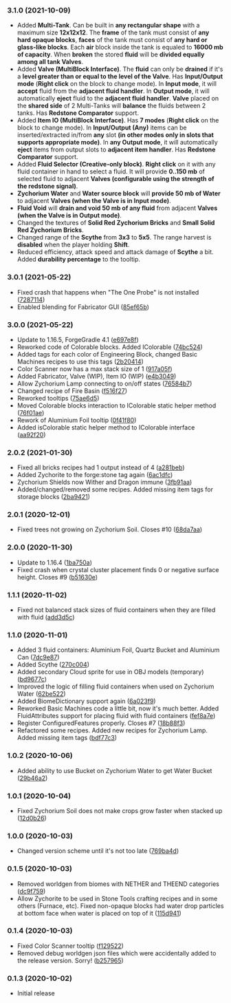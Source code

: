 ### 3.1.0 (2021-10-09)

* Added **Multi-Tank**. Can be built in **any rectangular shape** with a maximum size **12x12x12**. The **frame** of the tank must consist of **any hard opaque blocks**, **faces** of the tank must consist of **any hard or glass-like blocks**. Each **air** block inside the tank is equaled to **16000 mb of capacity**. When **broken** the stored **fluid** will be **divided equally among all tank Valves**.
* Added **Valve (MultiBlock Interface)**. The **fluid** can only be **drained** if it's a **level greater than or equal to the level of the Valve**. Has **Input/Output mode** (**Right click** on the block to change mode). In **Input mode**, it will **accept** fluid from the **adjacent fluid handler**. In **Output mode**, it will automatically **eject** fluid to the **adjacent fluid handler**. **Valve** placed on the **shared side** of 2 Multi-Tanks will **balance** the fluids between 2 tanks. Has **Redstone Comparator** support.
* Added **Item IO (MultiBlock Interface)**. Has **7 modes** (**Right click** on the block to change mode). In **Input/Output (Any)** items can be inserted/extracted in/from **any** slot **(in other modes only in slots that supports appropriate mode)**. In **any Output mode**, it will automatically **eject** items from output slots to **adjacent item handler**. Has **Redstone Comparator** support.
* Added **Fluid Selector (Creative-only block)**. **Right click** on it with any fluid container in hand to select a fluid. It will provide **0..150 mb** of selected fluid to adjacent **Valves (configurable using the strength of the redstone signal)**.
* **Zychorium Water** and **Water source block** will **provide 50 mb of Water** to adjacent **Valves (when the Valve is in Input mode)**.
* **Fluid Void** will **drain and void 50 mb of any fluid** from adjacent **Valves (when the Valve is in Output mode)**.
* Changed the textures of **Solid Red Zychorium Bricks** and **Small Solid Red Zychorium Bricks**.
* Changed range of the **Scythe** from **3x3** to **5x5**. The range harvest is **disabled** when the player holding **Shift**.
* Reduced efficiency, attack speed and attack damage of **Scythe** a bit. Added **durability percentage** to the tooltip.

### 3.0.1 (2021-05-22)

* Fixed crash that happens when "The One Probe" is not installed ([7287114](https://github.com/nikita488/ZYCraft/commit/72871148f71bc8abea20173097a55d39180bdceb))
* Enabled blending for Fabricator GUI ([85ef65b](https://github.com/nikita488/ZYCraft/commit/85ef65b9ebc02716489200dc37df861a18d96cce))

### 3.0.0 (2021-05-22)

* Update to 1.16.5, ForgeGradle 4.1 ([e697e8f](https://github.com/nikita488/ZYCraft/commit/e697e8f545eb993fe203e5b05016d47e8ba0aeb7))
* Reworked code of Colorable blocks. Added IColorable ([74bc524](https://github.com/nikita488/ZYCraft/commit/74bc52401610e44bbab0d38a4a8772424bdc4bd3))
* Added tags for each color of Engineering Block, changed Basic Machines recipes to use this tags ([2b20414](https://github.com/nikita488/ZYCraft/commit/2b204149e0e6a3eb102402c6dcf08a7e6239bf89))
* Color Scanner now has a max stack size of 1 ([917a05f](https://github.com/nikita488/ZYCraft/commit/917a05f2582e8799a546336080e39acde48d8532))
* Added Fabricator, Valve (WIP), Item IO (WIP) ([e4b3049](https://github.com/nikita488/ZYCraft/commit/e4b3049f6bd6c7c0bc7d115de1ee70f5ed336cb8))
* Allow Zychorium Lamp connecting to on/off states ([76584b7](https://github.com/nikita488/ZYCraft/commit/76584b708c7dbecfb9032fd6c2d526d7382598c1))
* Changed recipe of Fire Basin ([f516f27](https://github.com/nikita488/ZYCraft/commit/f516f27b168269ed9c5551df8999f6d7813418ff))
* Reworked tooltips ([75ae6d5](https://github.com/nikita488/ZYCraft/commit/75ae6d5f8ad396712c3c071f390babff02ca7916))
* Moved Colorable blocks interaction to IColorable static helper method ([76f01ae](https://github.com/nikita488/ZYCraft/commit/76f01aecf0e80da807d2752a0410a6f05164cc2e))
* Rework of Aluminium Foil tooltip ([0f41f80](https://github.com/nikita488/ZYCraft/commit/0f41f80656357ca87eb5d34bf6302db79f81d236))
* Added isColorable static helper method to IColorable interface ([aa92f20](https://github.com/nikita488/ZYCraft/commit/aa92f20e03183847030a4b3e660ab228595b6fdd))

### 2.0.2 (2021-01-30)

* Fixed all bricks recipes had 1 output instead of 4 ([a281beb](https://github.com/nikita488/ZYCraft/commit/a281beb432c2504388c9191dcbeec094c178a26b))
* Added Zychorite to the forge:stone tag again ([6ac1dfc](https://github.com/nikita488/ZYCraft/commit/6ac1dfcf510a1c6b09598439caf4317816743093))
* Zychorium Shields now Wither and Dragon immune ([3fb91aa](https://github.com/nikita488/ZYCraft/commit/3fb91aa468bf6994ec954b68878ae7b24eced0fd))
* Added/changed/removed some recipes. Added missing item tags for storage blocks ([2ba9421](https://github.com/nikita488/ZYCraft/commit/2ba9421a21972acf545ca0090670281e221e3657))

### 2.0.1 (2020-12-01)

* Fixed trees not growing on Zychorium Soil. Closes #10 ([68da7aa](https://github.com/nikita488/ZYCraft/commit/68da7aa881123d6b77858acf11219edb9163081a))

### 2.0.0 (2020-11-30)

* Update to 1.16.4 ([1ba750a](https://github.com/nikita488/ZYCraft/commit/1ba750a9717ddfb607d25cc12253df3e7ee623d0))
* Fixed crash when crystal cluster placement finds 0 or negative surface height. Closes #9 ([b51630e](https://github.com/nikita488/ZYCraft/commit/b51630ee5d3a449f6763ef6e052fb4d75447c233))

### 1.1.1 (2020-11-02)

* Fixed not balanced stack sizes of fluid containers when they are filled with fluid ([add3d5c](https://github.com/nikita488/ZYCraft/commit/add3d5ca0153f1f2da13e85245d4959530980a08))

### 1.1.0 (2020-11-01)

* Added 3 fluid containers: Aluminium Foil, Quartz Bucket and Aluminium Can ([7dc9e87](https://github.com/nikita488/ZYCraft/commit/7dc9e87690a369e81c5bda7ff6345f0608af5191))
* Added Scythe ([270c004](https://github.com/nikita488/ZYCraft/commit/270c004d1c6c5ae5f8d4cdc0cbe7352eea64114a))
* Added secondary Cloud sprite for use in OBJ models (temporary) ([bd9677c](https://github.com/nikita488/ZYCraft/commit/bd9677c0c4120b6c3d39dd672f7d024353b581c5))
* Improved the logic of filling fluid containers when used on Zychorium Water ([62be522](https://github.com/nikita488/ZYCraft/commit/62be522caf770d640a693b98b9084e3c5df1a4df))
* Added BiomeDictionary support again ([6a023f9](https://github.com/nikita488/ZYCraft/commit/6a023f9f3124623433e5c5a1e2659dcae10ecea3))
* Reworked Basic Machines code a little bit, now it's much better. Added FluidAttributes support for placing fluid with fluid containers ([fef8a7e](https://github.com/nikita488/ZYCraft/commit/fef8a7eab8f8d55eb872b1654e2f79d9ca6c17ed))
* Register ConfiguredFeatures properly. Closes #7 ([18b88f3](https://github.com/nikita488/ZYCraft/commit/18b88f33ca660a1e1fdd091fc3d1f47ec66d8352))
* Refactored some recipes. Added new recipes for Zychorium Lamp. Added missing item tags ([bdf77c3](https://github.com/nikita488/ZYCraft/commit/bdf77c39dd07d2de3bc7ba91a4c3f9f771c3a863))

### 1.0.2 (2020-10-06)

* Added ability to use Bucket on Zychorium Water to get Water Bucket ([29b46a2](https://github.com/nikita488/ZYCraft/commit/29b46a21657df8fa46cecdf21ca7e9d7526be6b1))

### 1.0.1 (2020-10-04)

* Fixed Zychorium Soil does not make crops grow faster when stacked up ([12d0b26](https://github.com/nikita488/ZYCraft/commit/12d0b2653dd11846f21959349083476586f59962))

### 1.0.0 (2020-10-03)

* Changed version scheme until it's not too late ([769ba4d](https://github.com/nikita488/ZYCraft/commit/769ba4dab8c7b9ffcdc4cbbb5c920e58486bde2b))

### 0.1.5 (2020-10-03)

* Removed worldgen from biomes with NETHER and THEEND categories ([dc9f759](https://github.com/nikita488/ZYCraft/commit/dc9f759c439bdfd6ca329e1df5fff45e83d3e557))
* Allow Zychorite to be used in Stone Tools crafting recipes and in some others (Furnace, etc). Fixed non-opaque blocks had water drop particles at bottom face when water is placed on top of it ([115d941](https://github.com/nikita488/ZYCraft/commit/115d941404e24865f25891c7090e3f4e4b50c7b8))

### 0.1.4 (2020-10-03)

* Fixed Color Scanner tooltip ([f129522](https://github.com/nikita488/ZYCraft/commit/f12952205296a4529c1d4308d6ddd0aabb46f1cb))
* Removed debug worldgen json files which were accidentally added to the release version. Sorry! ([b257965](https://github.com/nikita488/ZYCraft/commit/b25796588cd5380625ac8e0ab0287fb0c7541910))

### 0.1.3 (2020-10-02)

* Initial release

